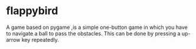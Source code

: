 # flappybird
A game based on pygame ,is a simple one-button game in which you have to navigate a ball to pass the obstacles. This can be done by pressing a up-arrow key repeatedly.
